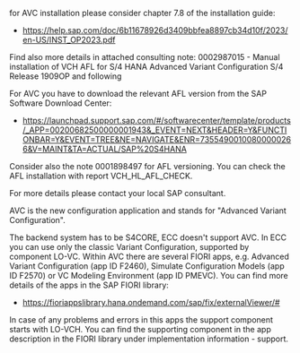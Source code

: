 
for AVC installation please consider chapter 7.8 of the installation guide:
* https://help.sap.com/doc/6b11678926d3409bbfea8897cb34d10f/2023/en-US/INST_OP2023.pdf
  
Find also more details in attached consulting note:
0002987015 - Manual installation of VCH AFL for S/4 HANA Advanced Variant Configuration S/4 Release 1909OP and following

For AVC you have to download the relevant AFL version from the SAP Software Download Center:
* https://launchpad.support.sap.com/#/softwarecenter/template/products/_APP=00200682500000001943&_EVENT=NEXT&HEADER=Y&FUNCTIONBAR=Y&EVENT=TREE&NE=NAVIGATE&ENR=73554900100800000266&V=MAINT&TA=ACTUAL/SAP%20S4HANA

Consider also the note 0001898497 for AFL versioning.
You can check the AFL installation with report VCH_HL_AFL_CHECK.

For more details please contact your local SAP consultant.

AVC is the new configuration application and stands for "Advanced Variant Configuration".

The backend system has to be S4CORE, ECC doesn't support AVC.
In ECC you can use only the classic Variant Configuration, supported by component LO-VC.
Within AVC there are several FIORI apps, e.g. Advanced Variant Configuration (app ID F2460), Simulate Configuration Models (app ID F2570) or VC Modeling Environment (app ID PMEVC).
You can find more details of the apps in the SAP FIORI library:
* https://fioriappslibrary.hana.ondemand.com/sap/fix/externalViewer/#

In case of any problems and errors in this apps the support component starts with LO-VCH. You can find the supporting component in the app description in the FIORI library under implementation information - support.
